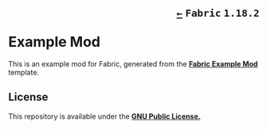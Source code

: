 # <p align=right><sub>[`←`](https://github.com/KrLite/Example-Mod) `Fabric` `1.18.2`</sub></p>Example Mod

This is an example mod for Fabric, generated from the **[Fabric Example Mod](https://github.com/FabricMC/fabric-example-mod)** template.

## License

This repository is available under the **[GNU Public License.](LICENSE)**
